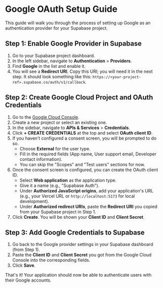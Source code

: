 # Google OAuth Setup Guide

This guide will walk you through the process of setting up Google as an authentication provider for your Supabase project.

## Step 1: Enable Google Provider in Supabase

1.  Go to your Supabase project dashboard.
2.  In the left sidebar, navigate to **Authentication** > **Providers**.
3.  Find **Google** in the list and enable it.
4.  You will see a **Redirect URI**. Copy this URI; you will need it in the next step. It should look something like this: `https://<your-project-ref>.supabase.co/auth/v1/callback`.

## Step 2: Create Google Cloud Project and OAuth Credentials

1.  Go to the [Google Cloud Console](https://console.cloud.google.com/).
2.  Create a new project or select an existing one.
3.  In the sidebar, navigate to **APIs & Services** > **Credentials**.
4.  Click **+ CREATE CREDENTIALS** at the top and select **OAuth client ID**.
5.  If you haven't configured a consent screen, you will be prompted to do so.
    *   Choose **External** for the user type.
    *   Fill in the required fields (App name, User support email, Developer contact information).
    *   You can skip the "Scopes" and "Test users" sections for now.
6.  Once the consent screen is configured, you can create the OAuth client ID.
    *   Select **Web application** as the application type.
    *   Give it a name (e.g., "Supabase Auth").
    *   Under **Authorized JavaScript origins**, add your application's URL (e.g., your Vercel URL or `http://localhost:5173` for local development).
    *   Under **Authorized redirect URIs**, paste the **Redirect URI** you copied from your Supabase project in Step 1.
7.  Click **Create**. You will be shown your **Client ID** and **Client Secret**.

## Step 3: Add Google Credentials to Supabase

1.  Go back to the Google provider settings in your Supabase dashboard (from Step 1).
2.  Paste the **Client ID** and **Client Secret** you got from the Google Cloud Console into the corresponding fields.
3.  Click **Save**.

That's it! Your application should now be able to authenticate users with their Google accounts.
